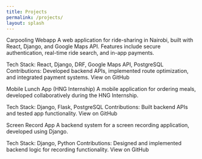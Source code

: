 ```yaml
---
title: Projects 
permalink: /projects/ 
layout: splash
---
```

Carpooling Webapp
A web application for ride-sharing in Nairobi, built with React, Django, and Google Maps API. Features include secure authentication, real-time ride search, and in-app payments.

Tech Stack: React, Django, DRF, Google Maps API, PostgreSQL
Contributions: Developed backend APIs, implemented route optimization, and integrated payment systems.
View on GitHub

Mobile Lunch App (HNG Internship)
A mobile application for ordering meals, developed collaboratively during the HNG Internship.

Tech Stack: Django, Flask, PostgreSQL
Contributions: Built backend APIs and tested app functionality.
View on GitHub

Screen Record App
A backend system for a screen recording application, developed using Django.

Tech Stack: Django, Python
Contributions: Designed and implemented backend logic for recording functionality.
View on GitHub

